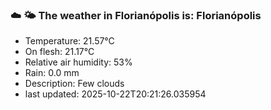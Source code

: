 ### ☁️ 🌤️  The weather in Florianópolis is: Florianópolis

- Temperature: 21.57°C
- On flesh: 21.17°C
- Relative air humidity: 53%
- Rain: 0.0 mm
- Description: Few clouds
- last updated: 2025-10-22T20:21:26.035954
